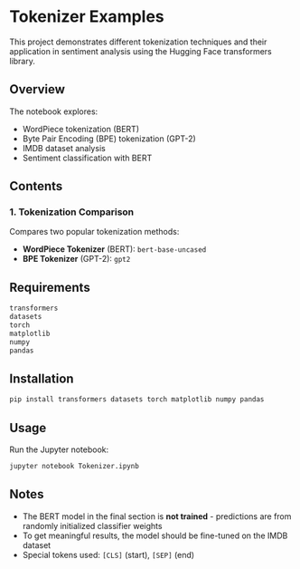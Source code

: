 # Tokenizer Examples

This project demonstrates different tokenization techniques and their application in sentiment analysis using the Hugging Face transformers library.

## Overview

The notebook explores:
- WordPiece tokenization (BERT)
- Byte Pair Encoding (BPE) tokenization (GPT-2)
- IMDB dataset analysis
- Sentiment classification with BERT

## Contents

### 1. Tokenization Comparison
Compares two popular tokenization methods:
- **WordPiece Tokenizer** (BERT): `bert-base-uncased`
- **BPE Tokenizer** (GPT-2): `gpt2`


## Requirements

```bash
transformers
datasets
torch
matplotlib
numpy
pandas
```

## Installation

```bash
pip install transformers datasets torch matplotlib numpy pandas
```

## Usage

Run the Jupyter notebook:
```bash
jupyter notebook Tokenizer.ipynb
```

## Notes

- The BERT model in the final section is **not trained** - predictions are from randomly initialized classifier weights
- To get meaningful results, the model should be fine-tuned on the IMDB dataset
- Special tokens used: `[CLS]` (start), `[SEP]` (end)
